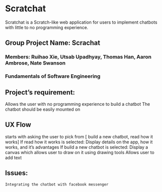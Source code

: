# Scratchat
Scratchat is a Scratch-like web application for users to implement chatbots with little to no programming experience.


## Group Project Name: Scrachat
### Members: Ruihao Xie, Utsab Upadhyay, Thomas Han, Aaron Ambrose, Nate Swanson
### Fundamentals of Software Engineering




## Project’s requirement:

Allows the user with no programming experience to build a chatbot
The chatbot should be easily mounted on


## UX Flow
starts with asking the user to pick from [ build a new chatbot, read how it works]
		If read how it works is selected:
			Display details on the app, how it works, and it’s advantages
		If build a new chatbot is selected:
			Display a canvas which allows user to draw on it using drawing tools
			Allows user to add text


## Issues:
	Integrating the chatbot with facebook messenger
